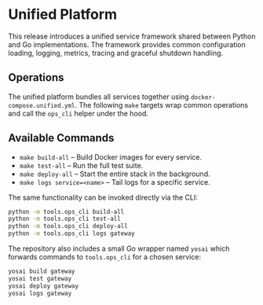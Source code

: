 # Unified Platform

This release introduces a unified service framework shared between Python and Go implementations. The framework provides common configuration loading, logging, metrics, tracing and graceful shutdown handling.

## Operations

The unified platform bundles all services together using `docker-compose.unified.yml`. The following `make` targets wrap common operations and call the `ops_cli` helper under the hood.

## Available Commands

- `make build-all` – Build Docker images for every service.
- `make test-all` – Run the full test suite.
- `make deploy-all` – Start the entire stack in the background.
- `make logs service=<name>` – Tail logs for a specific service.

The same functionality can be invoked directly via the CLI:

```bash
python -m tools.ops_cli build-all
python -m tools.ops_cli test-all
python -m tools.ops_cli deploy-all
python -m tools.ops_cli logs gateway
```

The repository also includes a small Go wrapper named `yosai` which
forwards commands to `tools.ops_cli` for a chosen service:

```bash
yosai build gateway
yosai test gateway
yosai deploy gateway
yosai logs gateway
```
